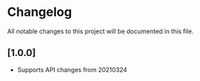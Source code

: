 # Changelog
All notable changes to this project will be documented in this file.

## [1.0.0]

- Supports API changes from 20210324